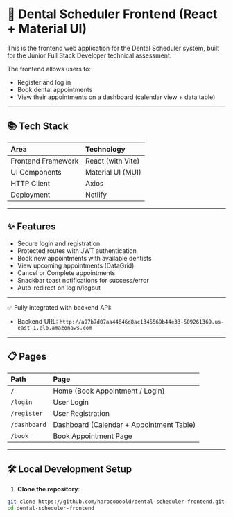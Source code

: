 # 🦷 Dental Scheduler Frontend (React + Material UI)

This is the frontend web application for the Dental Scheduler system, built for the Junior Full Stack Developer technical assessment.

The frontend allows users to:

- Register and log in
- Book dental appointments
- View their appointments on a dashboard (calendar view + data table)

---

## 📚 Tech Stack

| Area               | Technology          |
| :----------------- | :------------------ |
| Frontend Framework | React (with Vite)   |
| UI Components      | Material UI (MUI)   |
| HTTP Client        | Axios               |
| Deployment         | Netlify             |

---

## ✨ Features

- Secure login and registration
- Protected routes with JWT authentication
- Book new appointments with available dentists
- View upcoming appointments (DataGrid)
- Cancel or Complete appointments
- Snackbar toast notifications for success/error
- Auto-redirect on login/logout

---

✅ Fully integrated with backend API:

- Backend URL: `http://a97b7d07aa44646d8ac1345569b44e33-509261369.us-east-1.elb.amazonaws.com`

---

## 📋 Pages

| Path         | Page                                     |
| :----------- | :--------------------------------------- |
| `/`          | Home (Book Appointment / Login)          |
| `/login`     | User Login                               |
| `/register`  | User Registration                        |
| `/dashboard` | Dashboard (Calendar + Appointment Table) |
| `/book`      | Book Appointment Page                    |

---

## 🛠️ Local Development Setup

1. **Clone the repository**:

```bash
git clone https://github.com/haroooooold/dental-scheduler-frontend.git
cd dental-scheduler-frontend
```
